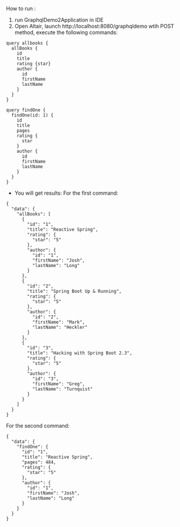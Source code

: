 How to run :
1. run GraphqlDemo2Application in IDE
2. Open Altair, launch http://localhost:8080/graphqldemo wtih POST method, execute the following commands:
```aidl
query allbooks {
  allBooks {
    id
    title
    rating {star}
    author {
      id
      firstName
      lastName
    } 
  }
}

query findOne {
  findOne(id: 1) {
    id
    title
    pages
    rating {
      star
    }
    author {
      id
      firstName
      lastName
    }
  } 
}
```

- You will get results:
For the first command: </br>
```aidl
{
  "data": {
    "allBooks": [
      {
        "id": "1",
        "title": "Reactive Spring",
        "rating": {
          "star": "5"
        },
        "author": {
          "id": "1",
          "firstName": "Josh",
          "lastName": "Long"
        }
      },
      {
        "id": "2",
        "title": "Spring Boot Up & Running",
        "rating": {
          "star": "5"
        },
        "author": {
          "id": "2",
          "firstName": "Mark",
          "lastName": "Heckler"
        }
      },
      {
        "id": "3",
        "title": "Hacking with Spring Boot 2.3",
        "rating": {
          "star": "5"
        },
        "author": {
          "id": "3",
          "firstName": "Greg",
          "lastName": "Turnquist"
        }
      }
    ]
  }
}
```
For the second command: </br>
```aidl
{
  "data": {
    "findOne": {
      "id": "1",
      "title": "Reactive Spring",
      "pages": 484,
      "rating": {
        "star": "5"
      },
      "author": {
        "id": "1",
        "firstName": "Josh",
        "lastName": "Long"
      }
    }
  }
}
```
